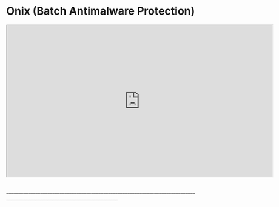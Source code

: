 # Onix (Batch Antimalware Protection)
<iframe
  src="https://www.virustotal.com/graph/embed/g6be3131adbb649aba921bf06c5c9ec250b835e2cbd8d4854a9025307d13261eb"
  width="700"
  height="400">
</iframe>
<p><It has a some bugs but a lot protection.</p>
<p><img src="Protection.jpg" href="" alt="" download="55484A766447566A64476C7662673D3D.jpg"></p>
____________________________________________________________________________________________________________________________
